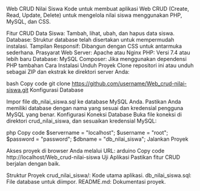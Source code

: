 Web CRUD Nilai Siswa
Kode untuk membuat aplikasi Web CRUD (Create, Read, Update, Delete) untuk mengelola nilai siswa menggunakan PHP, MySQL, dan CSS.

Fitur
CRUD Data Siswa: Tambah, lihat, ubah, dan hapus data siswa.
Database: Struktur database telah disertakan untuk mempermudah instalasi.
Tampilan Responsif: Dibangun dengan CSS untuk antarmuka sederhana.
Prasyarat
Web Server: Apache atau Nginx
PHP: Versi 7.4 atau lebih baru
Database: MySQL
Composer: Jika menggunakan dependensi PHP tambahan
Cara Instalasi
Unduh Proyek
Clone repositori ini atau unduh sebagai ZIP dan ekstrak ke direktori server Anda:

bash
Copy code
git clone https://github.com/username/Web_crud-nilai-siswa.git
Konfigurasi Database

Impor file db_nilai_siswa.sql ke database MySQL Anda.
Pastikan Anda memiliki database dengan nama yang sesuai dan kredensial pengguna MySQL yang benar.
Konfigurasi Koneksi Database
Buka file koneksi di direktori crud_nilai_siswa, dan sesuaikan kredensial MySQL:

php
Copy code
$servername = "localhost";
$username = "root";
$password = "password";
$dbname = "db_nilai_siswa";
Jalankan Proyek

Akses proyek di browser Anda melalui URL:
arduino
Copy code
http://localhost/Web_crud-nilai-siswa
Uji Aplikasi
Pastikan fitur CRUD berjalan dengan baik.

Struktur Proyek
crud_nilai_siswa/: Kode utama aplikasi.
db_nilai_siswa.sql: File database untuk diimpor.
README.md: Dokumentasi proyek.
